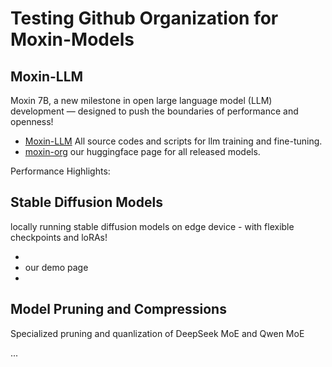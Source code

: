 # Testing Github Organization for Moxin-Models

## Moxin-LLM

Moxin 7B, a new milestone in open large language model (LLM) development — designed to push the boundaries of performance and openness! 

* [Moxin-LLM](https://github.com/moxin-org/Moxin-LLM) All source codes and scripts for llm training and fine-tuning.
* [moxin-org](https://huggingface.co/moxin-org) our huggingface page for all released models. 

Performance Highlights:


## Stable Diffusion Models

locally running stable diffusion models on edge device - with flexible checkpoints and loRAs!

* []()
* our demo page
* 



## Model Pruning and Compressions

Specialized pruning and quanlization of DeepSeek MoE and Qwen MoE


...


<!--

**Here are some ideas to get you started:**

🙋‍♀️ A short introduction - what is your organization all about?
🌈 Contribution guidelines - how can the community get involved?
👩‍💻 Useful resources - where can the community find your docs? Is there anything else the community should know?
🍿 Fun facts - what does your team eat for breakfast?
🧙 Remember, you can do mighty things with the power of [Markdown](https://docs.github.com/github/writing-on-github/getting-started-with-writing-and-formatting-on-github/basic-writing-and-formatting-syntax)
-->
